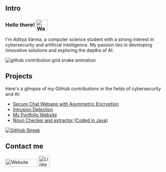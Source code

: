 ## Intro 
### Hello there! <img align="center" src="https://user-images.githubusercontent.com/26017543/213809353-c908d93c-3dff-4694-9d13-e0e5cbdb879c.png" alt="Waving Hand" width="36" height="36" />

I'm Aditya Varma, a computer science student with a strong interest in cybersecurity and artificial intelligence. My passion lies in developing innovative solutions and exploring the depths of AI.


<picture>
  <source media="(prefers-color-scheme: dark)" srcset="https://raw.githubusercontent.com/typio/typio/output/github-contribution-grid-snake-dark.svg">
  <source media="(prefers-color-scheme: light)" srcset="https://raw.githubusercontent.com/typio/typio/output/github-contribution-grid-snake.svg">
  <img  alt="github contribution grid snake animation" src="https://raw.githubusercontent.com/typio/typio/output/github-contribution-grid-snake.svg">
</picture>

## Projects
Here's a glimpse of my GitHub contributions in the fields of cybersecurity and AI:

- [Secure Chat Webapp with Asymmetric Encryption](https://github.com/addievo/secureChatApp)
- [Intrusion Detection](https://github.com/addievo/intrusionDetection)
- [My Portfolio Website](https://github.com/addievo/addievo.github.io/)
- [Noun Checker and extractor (Coded in Java)](https://github.com/addievo/nounChecker/)

[![GitHub Streak](https://streak-stats.demolab.com/?user=addievo)](https://git.io/streak-stats)



## Contact me
<a href="https://adityav.au" target="_blank"><img src="https://i.imgur.com/6tc3CAP.png" alt="Website" height="25" width="100"></a> <a href="https://www.linkedin.com/in/addievo/" target="_blank"><img src="https://static.vecteezy.com/system/resources/previews/018/930/587/original/linkedin-logo-linkedin-icon-transparent-free-png.png" alt="LinkedIn" width="35" height="35"></a>
